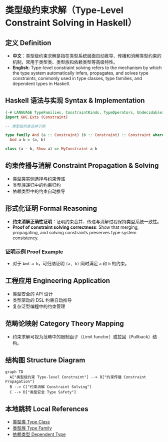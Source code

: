 # 类型级约束求解（Type-Level Constraint Solving in Haskell）

## 定义 Definition

- **中文**：类型级约束求解是指在类型系统层面自动推导、传播和消解类型约束的机制，常用于类型类、类型族和依赖类型等高级特性。
- **English**: Type-level constraint solving refers to the mechanism by which the type system automatically infers, propagates, and solves type constraints, commonly used in type classes, type families, and dependent types in Haskell.

## Haskell 语法与实现 Syntax & Implementation

```haskell
{-# LANGUAGE TypeFamilies, ConstraintKinds, TypeOperators, UndecidableInstances #-}
import GHC.Exts (Constraint)

-- 类型级约束合并示例

type family And (a :: Constraint) (b :: Constraint) :: Constraint where
  And a b = (a, b)

class (a ~ b, Show a) => MyConstraint a b
```

## 约束传播与消解 Constraint Propagation & Solving

- 类型类实例选择与约束传递
- 类型族递归中的约束归约
- 依赖类型中的约束自动推导

## 形式化证明 Formal Reasoning

- **约束消解正确性证明**：证明约束合并、传递与消解过程保持类型系统一致性。
- **Proof of constraint solving correctness**: Show that merging, propagating, and solving constraints preserves type system consistency.

### 证明示例 Proof Example

- 对于 `And a b`，可归纳证明 `(a, b)` 同时满足 `a` 和 `b` 的约束。

## 工程应用 Engineering Application

- 类型安全的 API 设计
- 类型驱动的 DSL 约束自动推导
- 复杂泛型编程中的约束管理

## 范畴论映射 Category Theory Mapping

- 约束求解可视为范畴中的限制函子（Limit functor）或拉回（Pullback）结构。

## 结构图 Structure Diagram

```mermaid
graph TD
  A["类型级约束 Type-level Constraint"] --> B["约束传播 Constraint Propagation"]
  B --> C["约束消解 Constraint Solving"]
  C --> D["类型安全 Type Safety"]
```

## 本地跳转 Local References

- [类型类 Type Class](../07-Type-Class/01-Type-Class-in-Haskell.md)
- [类型族 Type Family](../11-Type-Family/01-Type-Family-in-Haskell.md)
- [依赖类型 Dependent Type](../10-Dependent-Type/01-Dependent-Type-in-Haskell.md)
